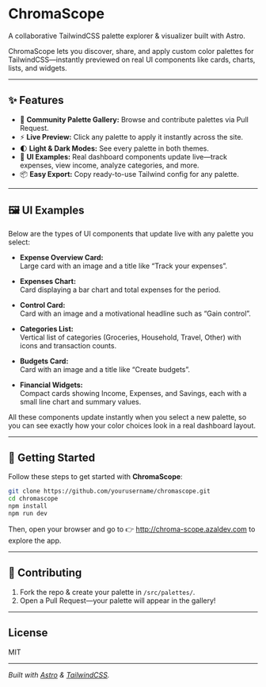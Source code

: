 # ChromaScope

A collaborative TailwindCSS palette explorer & visualizer built with Astro.

ChromaScope lets you discover, share, and apply custom color palettes for TailwindCSS—instantly previewed on real UI components like cards, charts, lists, and widgets.

---

## ✨ Features

- 🌈 **Community Palette Gallery:** Browse and contribute palettes via Pull Request.
- ⚡ **Live Preview:** Click any palette to apply it instantly across the site.
- 🌓 **Light & Dark Modes:** See every palette in both themes.
- 🧩 **UI Examples:** Real dashboard components update live—track expenses, view income, analyze categories, and more.
- 📦 **Easy Export:** Copy ready-to-use Tailwind config for any palette.

---

## 🖼️ UI Examples

Below are the types of UI components that update live with any palette you select:

- **Expense Overview Card:**  
  Large card with an image and a title like “Track your expenses”.

- **Expenses Chart:**  
  Card displaying a bar chart and total expenses for the period.

- **Control Card:**  
  Card with an image and a motivational headline such as “Gain control”.

- **Categories List:**  
  Vertical list of categories (Groceries, Household, Travel, Other) with icons and transaction counts.

- **Budgets Card:**  
  Card with an image and a title like “Create budgets”.

- **Financial Widgets:**  
  Compact cards showing Income, Expenses, and Savings, each with a small line chart and summary values.

All these components update instantly when you select a new palette, so you can see exactly how your color choices look in a real dashboard layout.

---

## 🚀 Getting Started

Follow these steps to get started with **ChromaScope**:

```bash
git clone https://github.com/yourusername/chromascope.git
cd chromascope
npm install
npm run dev
```
Then, open your browser and go to 👉 http://chroma-scope.azaldev.com to explore the app.

---

## 🤝 Contributing

1. Fork the repo & create your palette in `/src/palettes/`.
2. Open a Pull Request—your palette will appear in the gallery!

---

## License

MIT

---

*Built with [Astro](https://astro.build/) & [TailwindCSS](https://tailwindcss.com/).*
